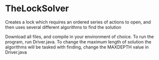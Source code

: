 # TheLockSolver
Creates a lock which requires an ordered series of actions to open, and then uses several different algorithms to find the solution

Download all files, and compile in your environment of choice. To run the program, run Driver.java. To change the maximum length of solution the algorithms will be tasked with finding, change the MAXDEPTH value in Driver.java
